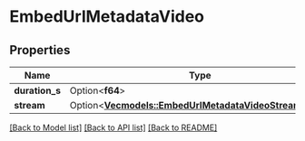 # EmbedUrlMetadataVideo

## Properties

Name | Type | Description | Notes
------------ | ------------- | ------------- | -------------
**duration_s** | Option<**f64**> |  | [optional]
**stream** | Option<[**Vec<models::EmbedUrlMetadataVideoStreamInner>**](EmbedUrlMetadata_video_stream_inner.md)> |  | [optional]

[[Back to Model list]](../README.md#documentation-for-models) [[Back to API list]](../README.md#documentation-for-api-endpoints) [[Back to README]](../README.md)


